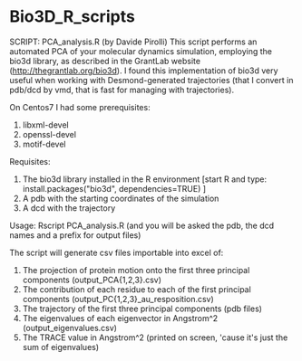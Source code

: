# Bio3D_R_scripts

SCRIPT: PCA_analysis.R (by Davide Pirolli)
This script performs an automated PCA of your molecular dynamics simulation, employing the bio3d library, 
as described in the GrantLab website (http://thegrantlab.org/bio3d).
I found this implementation of bio3d very useful when working with Desmond-generated trajectories 
(that I convert in pdb/dcd by vmd, that is fast for managing with trajectories).

On Centos7 I had some prerequisites:
  1) libxml-devel
  2) openssl-devel
  3) motif-devel

Requisites: 
  1) The bio3d library installed in the R environment [start R and type: install.packages("bio3d", dependencies=TRUE) ]
  2) A pdb with the starting coordinates of the simulation 
  3) A dcd with the trajectory

Usage: Rscript PCA_analysis.R (and you will be asked the pdb, the dcd names and a prefix for output files)

The script will generate csv files importable into excel of:
1) The projection of protein motion onto the first three principal components (output_PCA{1,2,3}.csv)
2) The contribution of each residue to each of the first principal components (output_PC{1,2,3}_au_resposition.csv)
3) The trajectory of the first three principal components (pdb files)
4) The eigenvalues of each eigenvector in Angstrom^2 (output_eigenvalues.csv)
5) The TRACE value in Angstrom^2 (printed on screen, 'cause it's just the sum of eigenvalues)
